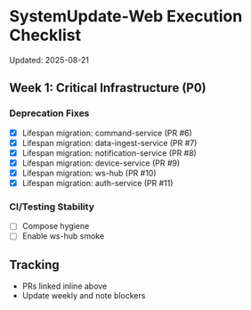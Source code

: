 # SystemUpdate-Web Execution Checklist

Updated: 2025-08-21

## Week 1: Critical Infrastructure (P0)

### Deprecation Fixes

- [x] Lifespan migration: command-service (PR #6)
- [x] Lifespan migration: data-ingest-service (PR #7)
- [x] Lifespan migration: notification-service (PR #8)
- [x] Lifespan migration: device-service (PR #9)
- [x] Lifespan migration: ws-hub (PR #10)
- [x] Lifespan migration: auth-service (PR #11)

### CI/Testing Stability

- [ ] Compose hygiene
- [ ] Enable ws-hub smoke

## Tracking

- PRs linked inline above
- Update weekly and note blockers
